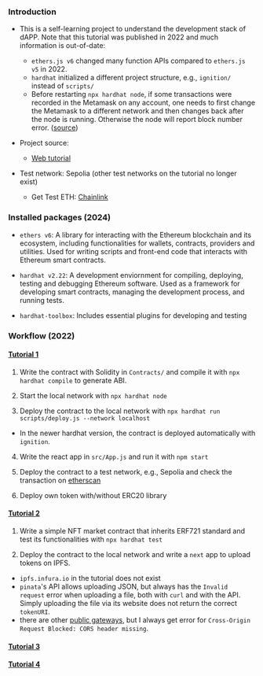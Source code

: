 ### Introduction

- This is a self-learning project to understand the development stack of dAPP. Note that this tutorial was published in 2022 and much information is out-of-date:
  - `ethers.js v6` changed many function APIs compared to `ethers.js v5` in 2022.
  - `hardhat` initialized a different project structure, e.g., `ignition/` instead of `scripts/`
  - Before restarting `npx hardhat node`, if some transactions were recorded in the Metamask on any account, one needs to first change the Metamask to a different network and then changes back after the node is running. Otherwise the node will report block number error. ([source](https://ethereum.stackexchange.com/questions/109625/received-invalid-block-tag-87-latest-block-number-is-0?newreg=3008b56bec3649d3901e0321240fbf22))

- Project source:
    - [Web tutorial](https://dev.to/edge-and-node/the-complete-guide-to-full-stack-web3-development-4g74)
    
- Test network: Sepolia (other test networks on the tutorial no longer exist)
  - Get Test ETH: [Chainlink](https://faucets.chain.link/)

### Installed packages (2024)

- `ethers v6`: A library for interacting with the Ethereum blockchain and its ecosystem, including functionalities for wallets, contracts, providers and utilities. Used for writing scripts and front-end code that interacts with Ethereum smart contracts.

- `hardhat v2.22`: A development enviornment for compiling, deploying, testing and debugging Ethereum software. Used as a framework for developing smart contracts, managing the development process, and running tests.

- `hardhat-toolbox`: Includes essential plugins for developing and testing

### Workflow (2022)

#### [Tutorial 1](https://dev.to/dabit3/the-complete-guide-to-full-stack-ethereum-development-3j13)

1. Write the contract with Solidity in `Contracts/` and compile it with `npx hardhat compile` to generate ABI.

2. Start the local network with `npx hardhat node`

3. Deploy the contract to the local network with `npx hardhat run scripts/deploy.js --network localhost`
  - In the newer hardhat version, the contract is deployed automatically with `ignition`.
  
4. Write the react app in `src/App.js` and run it with `npm start`

5. Deploy the contract to a test network, e.g., Sepolia and check the transaction on [etherscan](https://sepolia.etherscan.io/)

6. Deploy own token with/without ERC20 library
 
#### [Tutorial 2](https://dev.to/dabit3/building-scalable-full-stack-apps-on-ethereum-with-polygon-2cfb)

1. Write a simple NFT market contract that inherits ERF721 standard and test its functionalities with `npx hardhat test`

2. Deploy the contract to the local network and write a `next` app to upload tokens on IPFS.
  - `ipfs.infura.io` in the tutorial does not exist
  - `pinata`'s API allows uploading JSON, but always has the `Invalid request` error when uploading a file, both with `curl` and with the API. Simply uploading the file via its website does not return the correct `tokenURI`.
  - there are other [public gateways](https://ipfs.github.io/public-gateway-checker/), but I always get error for `Cross-Origin Request Blocked: CORS header missing`.

#### [Tutorial 3](https://dev.to/dabit3/the-complete-guide-to-full-stack-solana-development-with-react-anchor-rust-and-phantom-3291)

#### [Tutorial 4](https://dev.to/edge-and-node/the-complete-guide-to-full-stack-web3-development-4g74)



